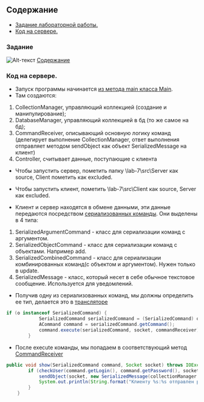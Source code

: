 ## Содержание <a name="Содержание"></a> 
* [Задание лабораторной работы.](#Задание)
* [Код на сервере.](#Пояснения)

### Задание <a name="Задание"></a>
![Alt-текст](https://i.imgur.com/DFByCmn.jpg)
[Содержание](#Содержание)

### Код на сервере. <a name="Пояснения"></a>
+ Запуск программы начинается [из метода main класса Main](/src/Server/Main.java).
+ Там создаются: 
1. CollectionManager, управляющий коллекцией (создание и манипулирование);
2. DatabaseManager, управляющий коллекцией в бд (то же самое на бд);
3. CommandReceiver, описывающий основную логику команд (делегирует выполнение CollectionManager, ответ выполнения отправляет методом sendObject как объект SerializedMessage на клиент)
4. Controller, считывает данные, поступающие с клиента 
+ Чтобы запустить сервер, пометить папку \lab-7\src\Server как source, Client пометить как excluded.
+ Чтобы запустить клиент, пометить \lab-7\src\Client как source, Server как excluded.

+ Клиент и сервер находятся в обмене данными, эти данные передаются посредством [сериализованных команды](/src/Server/Commands/SerializedCommands).
Они выделены в 4 типа:
1. SerializedArgumentCommand - класс для сериализации команд с аргументом.
2. SerializedObjectCommand - класс для сериализации команд с объектами. Например add.
3. SerializedCombinedCommand - класс для сериализации комбинированных команд(с объектом и аргументом). Нужен только в update.
4. SerializedMessage - класс, который несет в себе обычное текстовое сообщение. Используется для уведомлений.

+ Получив одну из сериализованных команд, мы должны определить ее тип, делается это в [трансляторе](/src/Server/Utils/CommandHandler/Translating.java)
```Java
if (o instanceof SerializedCommand) {
            SerializedCommand serializedCommand = (SerializedCommand) o;
            ACommand command = serializedCommand.getCommand();
            command.execute(serializedCommand, socket, commandReceiver);
        }
```


+ После execute команды, мы попадаем в соответствующий метод [CommandReceiver](/src/Server/Commands/CommandReceiver.java)
```Java
public void show(SerializedCommand command, Socket socket) throws IOException, DatabaseException {
        if (checkUser(command.getLogin(), command.getPassword(), socket)) {
            sendObject(socket, new SerializedMessage(collectionManager.show()));
            System.out.println(String.format("Клиенту %s:%s отправлен результат работы команды SHOW", socket.getInetAddress(), socket.getPort()));
        }
    }
```
